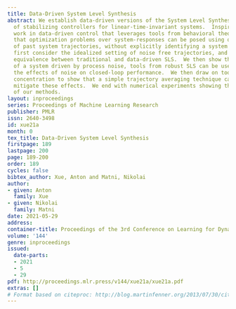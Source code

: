 ```yaml
---
title: Data-Driven System Level Synthesis
abstract: We establish data-driven versions of the System Level Synthesis (SLS) parameterization
  of stabilizing controllers for linear-time-invariant systems.  Inspired by recent
  work in data-driven control that leverages tools from behavioral theory, we show
  that optimization problems over system-responses can be posed using only libraries
  of past system trajectories, without explicitly identifying a system model.  We
  first consider the idealized setting of noise free trajectories, and show an exact
  equivalence between traditional and data-driven SLS.  We then show that in the case
  of a system driven by process noise, tools from robust SLS can be used to characterize
  the effects of noise on closed-loop performance.  We then draw on tools from matrix
  concentration to show that a simple trajectory averaging technique can be used to
  mitigate these effects.  We end with numerical experiments showing the soundness
  of our methods.
layout: inproceedings
series: Proceedings of Machine Learning Research
publisher: PMLR
issn: 2640-3498
id: xue21a
month: 0
tex_title: Data-Driven System Level Synthesis
firstpage: 189
lastpage: 200
page: 189-200
order: 189
cycles: false
bibtex_author: Xue, Anton and Matni, Nikolai
author:
- given: Anton
  family: Xue
- given: Nikolai
  family: Matni
date: 2021-05-29
address:
container-title: Proceedings of the 3rd Conference on Learning for Dynamics and Control
volume: '144'
genre: inproceedings
issued:
  date-parts:
  - 2021
  - 5
  - 29
pdf: http://proceedings.mlr.press/v144/xue21a/xue21a.pdf
extras: []
# Format based on citeproc: http://blog.martinfenner.org/2013/07/30/citeproc-yaml-for-bibliographies/
---
```

